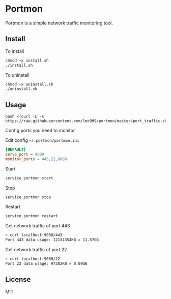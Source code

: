 # Portmon

Portmon is a simple network traffic monitoring tool.

## Install

To install
```bash
chmod +x install.sh
./install.sh
```

To uninstall
```bash
chmod +x uninstall.sh
./uninstall.sh
```

## Usage

    bash <(curl -L -s https://raw.githubusercontent.com/lmc999/portmon/master/port_traffic.sh)

Config ports you need to monitor

Edit config `~/.portmon/portmon.ini`

```ini
[DEFAULT]
serve_port = 9000
monitor_ports = 443,22,8080
```

Start

```bash
service portmon start
```

Stop

```bash
service portmon stop
```

Restart

```bash
service portmon restart
```

Get network traffic of port 443

```bash
> curl localhost:9000/443
Port 443 data usage: 12134354KB = 11.57GB
```

Get network traffic of port 22

```bash
> curl localhost:9000/22
Port 22 data usage: 97282KB = 0.09GB
```

## License

MIT
